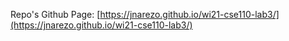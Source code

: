 Repo's Github Page: [https://jnarezo.github.io/wi21-cse110-lab3/](https://jnarezo.github.io/wi21-cse110-lab3/)